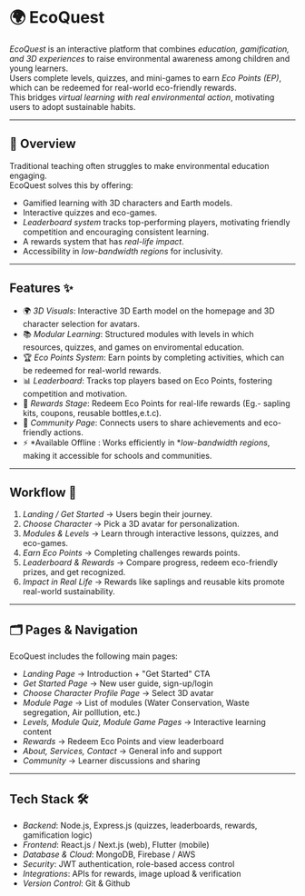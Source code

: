 # 🌍 EcoQuest

*EcoQuest* is an interactive platform that combines *education, gamification, and 3D experiences* to raise environmental awareness among children and young learners.  
Users complete levels, quizzes, and mini-games to earn *Eco Points (EP)*, which can be redeemed for real-world eco-friendly rewards.  
This bridges *virtual learning with real environmental action*, motivating users to adopt sustainable habits.  

---

## 📖 Overview
Traditional teaching often struggles to make environmental education engaging.  
EcoQuest solves this by offering:
- Gamified learning with 3D characters and Earth models.
- Interactive quizzes and eco-games.
- *Leaderboard system* tracks top-performing players, motivating friendly competition and encouraging consistent learning.  
- A rewards system that has *real-life impact*.
- Accessibility in *low-bandwidth regions* for inclusivity.

---

## Features ✨  
- 🌍 *3D Visuals*: Interactive 3D Earth model on the homepage and 3D character selection for avatars.  
- 📚 *Modular Learning*: Structured modules with levels in which resources, quizzes, and games on enviromental education.  
- 🏆 *Eco Points System*: Earn points by completing activities, which can be redeemed for real-world rewards.  
- 📊 *Leaderboard*: Tracks top players based on Eco Points, fostering competition and motivation.  
- 🎁 *Rewards Stage*: Redeem Eco Points for real-life rewards (Eg.- sapling kits, coupons, reusable bottles,e.t.c).  
- 👥 *Community Page*: Connects users to share achievements and eco-friendly actions.  
- ⚡ *Available Offline : Works efficiently in **low-bandwidth regions*, making it accessible for schools and communities.   

---


## Workflow 🔄  
1. *Landing / Get Started* → Users begin their journey.  
2. *Choose Character* → Pick a 3D avatar for personalization.  
3. *Modules & Levels* → Learn through interactive lessons, quizzes, and eco-games.  
4. *Earn Eco Points* → Completing challenges rewards points.  
5. *Leaderboard & Rewards* → Compare progress, redeem eco-friendly prizes, and get recognized.  
6. *Impact in Real Life* → Rewards like saplings and reusable kits promote real-world sustainability.  

---


## 🗂 Pages & Navigation
EcoQuest includes the following main pages:

- *Landing Page* → Introduction + "Get Started" CTA  
- *Get Started Page* → New user guide, sign-up/login  
- *Choose Character Profile Page* → Select 3D avatar  
- *Module Page* → List of modules (Water Conservation, Waste segregation, Air polllution, etc.)  
- *Levels, Module Quiz, Module Game Pages* → Interactive learning content  
- *Rewards* → Redeem Eco Points and view leaderboard  
- *About, Services, Contact* → General info and support  
- *Community* → Learner discussions and sharing  

---


## Tech Stack 🛠  
- *Backend*: Node.js, Express.js (quizzes, leaderboards, rewards, gamification logic)  
- *Frontend*: React.js / Next.js (web), Flutter (mobile)  
- *Database & Cloud*: MongoDB, Firebase / AWS  
- *Security*: JWT authentication, role-based access control  
- *Integrations*: APIs for rewards, image upload & verification 
- *Version Control*: Git & Github  